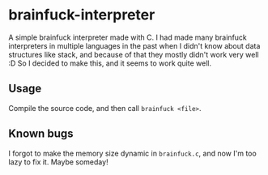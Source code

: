 # brainfuck-interpreter

A simple brainfuck interpreter made with C. I had made many brainfuck interpreters in multiple languages in the past when I didn't know about data structures like stack, and because of that they mostly didn't work very well :D So I decided to make this, and it seems to work quite well.

## Usage

Compile the source code, and then call `brainfuck <file>`.

## Known bugs

I forgot to make the memory size dynamic in `brainfuck.c`, and now I'm too lazy to fix it. Maybe someday!